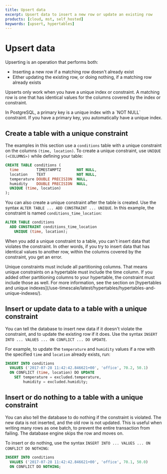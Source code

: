 ```yaml
---
title: Upsert data
excerpt: Upsert data to insert a new row or update an existing row
products: [cloud, mst, self_hosted]
keywords: [upsert, hypertables]
---
```


# Upsert data

Upserting is an operation that performs both:

*   Inserting a new row if a matching row doesn't already exist
*   Either updating the existing row, or doing nothing, if a matching row
    already exists

Upserts only work when you have a unique index or constraint. A matching row is
one that has identical values for the columns covered by the index or
constraint.

<Highlight type="note">
In PostgreSQL, a primary key is a unique index with a `NOT NULL` constraint.
If you have a primary key, you automatically have a unique index.
</Highlight>

## Create a table with a unique constraint

The examples in this section use a `conditions` table with a unique constraint
on the columns `(time, location)`. To create a unique constraint, use `UNIQUE
(<COLUMNS>)` while defining your table:

```sql
CREATE TABLE conditions (
  time        TIMESTAMPTZ       NOT NULL,
  location    TEXT              NOT NULL,
  temperature DOUBLE PRECISION  NULL,
  humidity    DOUBLE PRECISION  NULL,
  UNIQUE (time, location)
);
```

You can also create a unique constraint after the table is created. Use the
syntax `ALTER TABLE ... ADD CONSTRAINT ... UNIQUE`. In this example, the
constraint is named `conditions_time_location`:

```sql
ALTER TABLE conditions
  ADD CONSTRAINT conditions_time_location
    UNIQUE (time, location);
```

When you add a unique constraint to a table, you can't insert data that violates
the constraint. In other words, if you try to insert data that has identical
values to another row, within the columns covered by the constraint, you get an
error.

<Highlight type="note">
Unique constraints must include all partitioning columns. That means unique
constraints on a hypertable must include the time column. If you added other
partitioning columns to your hypertable, the constraint must include those as
well. For more information, see the section on
[hypertables and unique indexes](/use-timescale/latest/hypertables/hypertables-and-unique-indexes/).
</Highlight>

## Insert or update data to a table with a unique constraint

You can tell the database to insert new data if it doesn't violate the
constraint, and to update the existing row if it does. Use the syntax `INSERT
INTO ... VALUES ... ON CONFLICT ... DO UPDATE`.

For example, to update the `temperature` and `humidity` values if a row with the
specified `time` and `location` already exists, run:

```sql
INSERT INTO conditions
  VALUES ('2017-07-28 11:42:42.846621+00', 'office', 70.2, 50.1)
  ON CONFLICT (time, location) DO UPDATE
    SET temperature = excluded.temperature,
        humidity = excluded.humidity;
```

## Insert or do nothing to a table with a unique constraint

You can also tell the database to do nothing if the constraint is violated. The
new data is not inserted, and the old row is not updated. This is useful when
writing many rows as one batch, to prevent the entire transaction from failing.
The database engine skips the row and moves on.

To insert or do nothing, use the syntax `INSERT INTO ... VALUES ... ON CONFLICT
DO NOTHING`:

```sql
INSERT INTO conditions
  VALUES ('2017-07-28 11:42:42.846621+00', 'office', 70.1, 50.0)
  ON CONFLICT DO NOTHING;
```

[postgres-upsert]: https://www.postgresql.org/docs/current/static/sql-insert.html#SQL-ON-CONFLICT
